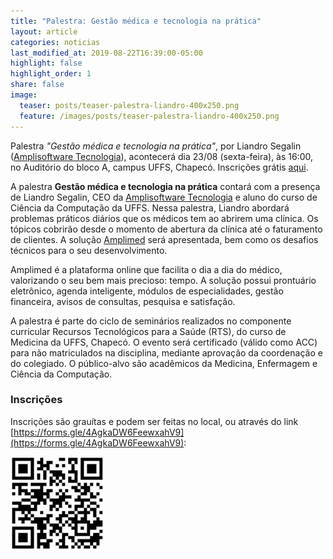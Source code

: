 ```yaml
---
title: "Palestra: Gestão médica e tecnologia na prática"
layout: article
categories: noticias
last_modified_at: 2019-08-22T16:39:00-05:00
highlight: false
highlight_order: 1
share: false
image:
  teaser: posts/teaser-palestra-liandro-400x250.png
  feature: /images/posts/teaser-palestra-liandro-400x250.png
---
```


Palestra _"Gestão médica e tecnologia na prática"_, por Liandro Segalin ([Amplisoftware Tecnologia](https://amplimed.com.br/)), acontecerá dia 23/08 (sexta-feira), às 16:00, no Auditório do bloco A, campus UFFS, Chapecó. Inscrições grátis [aqui]([https://forms.gle/4AgkaDW6FeewxahV9](https://forms.gle/4AgkaDW6FeewxahV9)).

A palestra **Gestão médica e tecnologia na prática** contará com a presença de Liandro Segalin, CEO da [Amplisoftware Tecnologia](https://amplimed.com.br/) e aluno do curso de Ciência da Computação da UFFS. Nessa palestra, Liandro abordará problemas práticos diários que os médicos tem ao abrirem uma clínica. Os tópicos cobrirão desde o momento de abertura da clínica até o faturamento de clientes. A solução [Amplimed](https://amplimed.com.br) será apresentada, bem como os desafios técnicos para o seu desenvolvimento. 

Amplimed é a plataforma online que facilita o dia a dia do médico, valorizando o seu bem mais precioso: tempo. A solução possui prontuário eletrônico, agenda inteligente, módulos de especialidades, gestão financeira, avisos de consultas, pesquisa e satisfação.

A palestra é parte do ciclo de seminários realizados no componente curricular Recursos Tecnológicos para a Saúde (RTS), do curso de Medicina da UFFS, Chapecó. O evento será certificado (válido como ACC) para não matriculados na disciplina, mediante aprovação da coordenação e do colegiado. O público-alvo são acadêmicos da Medicina, Enfermagem e Ciência da Computação.

### Inscrições

Inscrições são grauítas e podem ser feitas no local, ou através do link [https://forms.gle/4AgkaDW6FeewxahV9](https://forms.gle/4AgkaDW6FeewxahV9):

<img src="/images/posts/qr-code-inscricao-palestra-liandro.png" style="width: 150px; height: auto;" title="QR code para inscrição na palestra"/>

